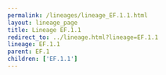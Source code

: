 ```yaml
---
permalink: /lineages/lineage_EF.1.1.html
layout: lineage_page
title: Lineage EF.1.1
redirect_to: ../lineage.html?lineage=EF.1.1
lineage: EF.1.1
parent: EF.1
children: ['EF.1.1']
---
```

